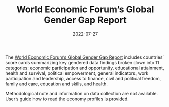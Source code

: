 ﻿---
title: "World Economic Forum’s Global Gender Gap Report"
linkTitle: "World Economic Forum’s Global Gender Gap Report"
contributor: ["Aizada Arystanbek"]
date: 2022-07-27
countries: ["Kazakhstan"]
category: ["INGO"]
tags: ["population", "health", "law", "politics", "education"]
date_start: [2005]
date_end: []
data_type: ["survey", "quantitative", "report"] 
language: ["English", "French", "Spanish"]
description: 
  The Global Gender Gap Report includes countries’ score cards summarizing key gendered data about included countries.
---

The [World Economic Forum’s Global Gender Gap Report](https://www.weforum.org/reports/global-gender-gap-report-2022) includes countries’ score cards summarizing key gendered data findings broken down into 11 categories: economic participation and opportunity, educational attainment, health and survival, political empowerment, general indicators, work participation and leadership, access to finance, civil and political freedom, family and care, education and skills, and health. 

Methodological note and information on data collection are not available. User’s guide how to read the economy profiles [is provided](https://www.weforum.org/reports/global-gender-gap-report-2022/in-full/user-s-guide-how-to-read-the-economy-profiles). 
